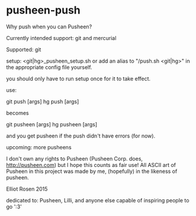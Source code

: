 # pusheen-push
Why push when you can Pusheen?

Currently intended support:
git and mercurial

Supported: git

setup:
<git|hg>_pusheen_setup.sh
or add an alias to "<this folder>/push.sh <git|hg>" in the appropriate config 
file yourself.

you should only have to run setup once for it to take effect.

use:

git push [args] 
hg push [args]

becomes

git pusheen [args]
hg pusheen [args]

and you get pusheen if the push didn't have errors (for now).

upcoming:
more pusheens

I don't own any rights to Pusheen (Pusheen Corp. does, http://pusheen.com) but
I hope this counts as fair use! All ASCII art of Pusheen in this project 
was made by me, (hopefully) in the likeness of pusheen.

Elliot Rosen 2015

dedicated to:
Pusheen, Lilli, and anyone else capable of inspiring people to go ':3'

